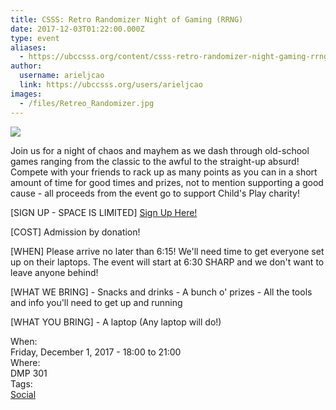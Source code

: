 ```yaml
---
title: CSSS: Retro Randomizer Night of Gaming (RRNG) 
date: 2017-12-03T01:22:00.000Z
type: event
aliases:
  - https://ubccsss.org/content/csss-retro-randomizer-night-gaming-rrng
author:
  username: arieljcao
  link: https://ubccsss.org/users/arieljcao
images:
  - /files/Retreo_Randomizer.jpg
---
```


<div class="field field-name-body field-type-text-with-summary field-label-hidden"><div class="field-items"><div class="field-item even"><p><img src="https://ubccsss.org/files/Retreo_Randomizer.jpg" style="max-width: 100%"></p>

<p>Join us for a night of chaos and mayhem as we dash through old-school games ranging from the classic to the awful to the straight-up absurd! Compete with your friends to rack up as many points as you can in a short amount of time for good times and prizes, not to mention supporting a good cause - all proceeds from the event go to support Child&apos;s Play charity!</p>

<p>[SIGN UP - SPACE IS LIMITED]
<a href="https://docs.google.com/forms/d/e/1FAIpQLSfDdvkaFW4h9LiGtxy8JQ5Koyew5LYO8dJneRKJ4LwTotXMEQ/viewform">Sign Up Here!</a></p>

<p>[COST]
Admission by donation!</p>

<p>[WHEN]
Please arrive no later than 6:15! We&apos;ll need time to get everyone set up on their laptops. The event will start at 6:30 SHARP and we don&apos;t want to leave anyone behind!</p>

<p>[WHAT WE BRING]
- Snacks and drinks
- A bunch o&apos; prizes
- All the tools and info you&apos;ll need to get up and running</p>

<p>[WHAT YOU BRING]
- A laptop (Any laptop will do!)</p>
</div></div></div><div class="field field-name-field-dates field-type-datetime field-label-above"><div class="field-label">When:&#xA0;</div><div class="field-items"><div class="field-item even"><span class="date-display-single">Friday, December 1, 2017 - <span class="date-display-range"><span class="date-display-start">18:00</span> to <span class="date-display-end">21:00</span></span></span></div></div></div><div class="field field-name-field-location field-type-text field-label-above"><div class="field-label">Where:&#xA0;</div><div class="field-items"><div class="field-item even">DMP 301</div></div></div>    <footer>
    <div class="field field-name-field-tags field-type-taxonomy-term-reference field-label-above"><div class="field-label">Tags:&#xA0;</div><div class="field-items"><div class="field-item even"><a href="/social">Social</a></div></div></div>      </footer>